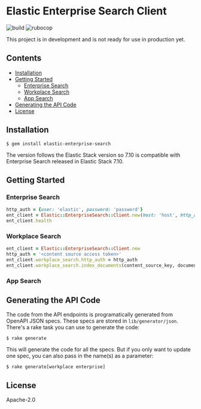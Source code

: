 # Elastic Enterprise Search Client

![build](https://github.com/elastic/enterprise-search-ruby/workflows/master/badge.svg)
![rubocop](https://github.com/elastic/enterprise-search-ruby/workflows/rubocop/badge.svg)

This project is in development and is not ready for use in production yet.

## Contents
- [Installation](https://github.com/elastic/enterprise-search-ruby#installation)
- [Getting Started](https://github.com/elastic/enterprise-search-ruby#getting-started)
  - [Enterprise Search](https://github.com/elastic/enterprise-search-ruby#enterprise-search)
  - [Workplace Search](https://github.com/elastic/enterprise-search-ruby#workplace-search)
  - [App Search](https://github.com/elastic/enterprise-search-ruby#app-search)
- [Generating the API Code](https://github.com/elastic/enterprise-search-ruby#generating-the-api-code)
- [License](https://github.com/elastic/enterprise-search-ruby#license)

## Installation

```
$ gem install elastic-enterprise-search
```
The version follows the Elastic Stack version so 7.10 is compatible with Enterprise Search released in Elastic Stack 7.10.

## Getting Started

### Enterprise Search

```ruby
http_auth = {user: 'elastic', password: 'password'}
ent_client = Elastic::EnterpriseSearch::Client.new(host: 'host', http_auth: http_auth)
ent_client.health
```

### Workplace Search

```ruby
ent_client = Elastic::EnterpriseSearch::Client.new
http_auth = '<content source access token>'
ent_client.workplace_search.http_auth = http_auth
ent_client.workplace_search.index_documents(content_source_key, documents)
```

### App Search

## Generating the API Code

The code from the API endpoints is programatically generated from OpenAPI JSON specs.  These specs are stored in `lib/generator/json`. There's a rake task you can use to generate the code:

```
$ rake generate
```

This will generate the code for all the specs. But if you only want to update one spec, you can also pass in the name(s) as a parameter:

```
$ rake generate[workplace enterprise]
```

## License

Apache-2.0
